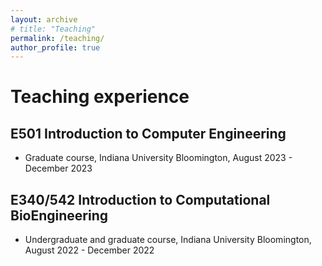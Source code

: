 ```yaml
---
layout: archive
# title: "Teaching"
permalink: /teaching/
author_profile: true
---
```

# Teaching experience

## E501 Introduction to Computer Engineering
- Graduate course, Indiana University Bloomington, August 2023 - December 2023

## E340/542 Introduction to Computational BioEngineering
- Undergraduate and graduate course, Indiana University Bloomington, August 2022 - December 2022

